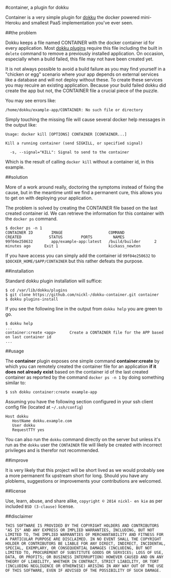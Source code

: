 #container, a plugin for dokku

Container is a very simple plugin for [dokku](https://github.com/progrium/dokku) the docker powered mini-Heroku and smallest PaaS implementation you've ever seen.

##the problem

Dokku keeps a file named CONTAINER with the docker container id for every application. Most [dokku plugins](https://github.com/progrium/dokku/wiki/Plugins) require this file including the built in `delete` command to remove a previously installed application. On occasion, especially when a build failed, this file may not have been created yet.

It is not always possible to avoid a build failure as you may find yourself in a "chicken or egg" scenario where your app depends on external services like a database and will not deploy without these. To create these services you may recuire an existing application. Because your build failed dokku did create the app but not, the CONTAINER file a crucial piece of the puzzle.

You may see errors like:

    /home/dokku/example-app/CONTAINER: No such file or directory

Simply touching the missing file will cause several docker help messages in the output like:

    Usage: docker kill [OPTIONS] CONTAINER [CONTAINER...]

    Kill a running container (send SIGKILL, or specified signal)

      -s, --signal="KILL": Signal to send to the container

Which is the result of calling `docker kill` without a container id, in this example.  
  
##solution

More of a work around really, doctoring the symptoms instead of fixing the cause, but in the meantime until we find a permanent cure, this allows you to get on with deploying your application.

The problem is solved by creating the CONTAINER file based on the last created container id. We can retrieve the information for this container with the `docker ps` command.

    $ docker ps -n 1
    CONTAINER ID        IMAGE                    COMMAND             CREATED            STATUS        PORTS         NAMES
    99f04e250632        app/example-app:latest   /build/builder      2 minutes ago      Exit 1                      kickass_newton

If you have access you can simply add the container id `99f04e250632` to `$DOCKER_HOME/$APP/CONTAINER` but this rather defeats the purpose.

##installation

Standard dokku plugin installation will suffice:

    $ cd /var/lib/dokku/plugins
    $ git clone https://github.com/nickl-/dokku-container.git container 
    $ dokku plugins-install

If you see the following line in the output from `dokku help` you are green to go.

    $ dokku help
    ...
    container:create <app>      Create a CONTAINER file for the APP based on last container id
    ...

##usage

The **container** plugin exposes one simple command **container:create** by which you can remotely created the container file for an application **if it does not already exist** based on the container id of the last created container as reported by the command `docker ps -n 1` by doing something similar to:

    $ ssh dokku container:create example-app

Assuming you have the following section configured in your ssh client config file (located at `~/.ssh/config`)

```ssh
Host dokku
   HostName dokku.example.com
   User dokku
   RequestTTY yes
```

You can also run the `dokku` command directly on the server but unless it's run as the `dokku` user the `CONTAINER` file will likely be created with incorrect privileges and is therefor not recommended.

##improve

It is very likely that this project will be short lived as we would probably see a more permanent fix upstream short for long. Should you have any ploblems, suggestions or improvements your contributions are welcomed. 

##license

Use, learn, abuse, and share alike, `copyright © 2014 nickl- en kie` as per included `BSD (3-clause)` license.

##disclaimer

```
THIS SOFTWARE IS PROVIDED BY THE COPYRIGHT HOLDERS AND CONTRIBUTORS "AS IS" AND ANY EXPRESS OR IMPLIED WARRANTIES, INCLUDING, BUT NOT LIMITED TO, THE IMPLIED WARRANTIES OF MERCHANTABILITY AND FITNESS FOR A PARTICULAR PURPOSE ARE DISCLAIMED. IN NO EVENT SHALL THE COPYRIGHT HOLDER OR CONTRIBUTORS BE LIABLE FOR ANY DIRECT, INDIRECT, INCIDENTAL, SPECIAL, EXEMPLARY, OR CONSEQUENTIAL DAMAGES (INCLUDING, BUT NOT LIMITED TO, PROCUREMENT OF SUBSTITUTE GOODS OR SERVICES; LOSS OF USE, DATA, OR PROFITS; OR BUSINESS INTERRUPTION) HOWEVER CAUSED AND ON ANY THEORY OF LIABILITY, WHETHER IN CONTRACT, STRICT LIABILITY, OR TORT (INCLUDING NEGLIGENCE OR OTHERWISE) ARISING IN ANY WAY OUT OF THE USE OF THIS SOFTWARE, EVEN IF ADVISED OF THE POSSIBILITY OF SUCH DAMAGE.
```
